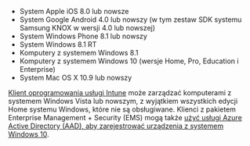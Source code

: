 
  - System Apple iOS 8.0 lub nowsze
  - System Google Android 4.0 lub nowszy (w tym zestaw SDK systemu Samsung KNOX w wersji 4.0 lub nowszej)
  - System Windows Phone 8.1 lub nowszy
  - System Windows 8.1 RT
  - Komputery z systemem Windows 8.1
  - Komputery z systemem Windows 10 (wersje Home, Pro, Education i Enterprise)
  - System Mac OS X 10.9 lub nowszy

[Klient oprogramowania usługi Intune](/intune/deploy-use/manage-windows-pcs-with-microsoft-intune) może zarządzać komputerami z systemem Windows Vista lub nowszym, z wyjątkiem wszystkich edycji Home systemu Windows, które nie są obsługiwane.  Klienci z pakietem Enterprise Management + Security (EMS) mogą także [użyć usługi Azure Active Directory (AAD), aby zarejestrować urządzenia z systemem Windows 10](set-up-windows-device-management-with-microsoft-intune.md#azure-active-directory-enrollment).


<!--HONumber=Oct16_HO2-->


